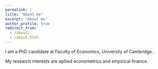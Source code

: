 ```yaml
---
permalink: /
title: "About me"
excerpt: "About me"
author_profile: true
redirect_from: 
  - /about/
  - /about.html
---
```


I am a PhD candidate at Faculty of Economics, University of Cambridge.

<!-- I received my PhD from xx in xx.-->

My research interests are apllied econometrics and empirical finance.
